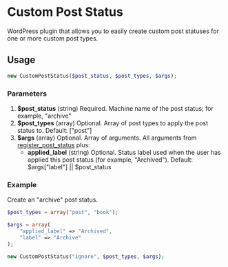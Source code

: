 # Custom Post Status

WordPress plugin that allows you to easily create custom post statuses for one or more custom post types.

## Usage

```php
new CustomPostStatus($post_status, $post_types, $args);
```

### Parameters

1. __$post_status__ (string) Required. Machine name of the post status; for example, "archive"
2. __$post_types__ (array) Optional. Array of post types to apply the post status to. Default: ["post"]
3. __$args__ (array) Optional. Array of arguments. All arguments from [register_post_status](http://codex.wordpress.org/Function_Reference/register_post_status) plus:
    - __applied_label__ (string) Optional. Status label used when the user has applied this post status (for example, "Archived"). Default: $args["label"] || $post_status

### Example

Create an "archive" post status.

```php
$post_types = array("post", "book");

$args = array(
	"applied_label" => "Archived",
	"label" => "Archive"
);

new CustomPostStatus("ignore", $post_types, $args);
```
